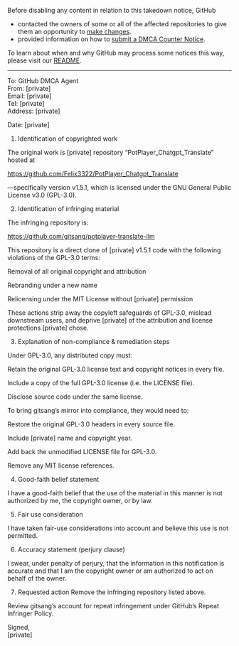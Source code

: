 Before disabling any content in relation to this takedown notice, GitHub
- contacted the owners of some or all of the affected repositories to give them an opportunity to [make changes](https://docs.github.com/en/github/site-policy/dmca-takedown-policy#a-how-does-this-actually-work).
- provided information on how to [submit a DMCA Counter Notice](https://docs.github.com/en/articles/guide-to-submitting-a-dmca-counter-notice).

To learn about when and why GitHub may process some notices this way, please visit our [README](https://github.com/github/dmca/blob/master/README.md#anatomy-of-a-takedown-notice).

---

To: GitHub DMCA Agent  
From: [private]   
Email: [private]  
Tel: [private]  
Address: [private]  

Date: [private]

1. Identification of copyrighted work

The original work is [private] repository “PotPlayer_Chatgpt_Translate” hosted at

https://github.com/Felix3322/PotPlayer_Chatgpt_Translate

—specifically version v1.5.1, which is licensed under the GNU General Public License v3.0 (GPL-3.0).

2. Identification of infringing material

The infringing repository is:

https://github.com/gitsang/potplayer-translate-llm

This repository is a direct clone of [private] v1.5.1 code with the following violations of the GPL-3.0 terms:

Removal of all original copyright and attribution

Rebranding under a new name

Relicensing under the MIT License without [private] permission

These actions strip away the copyleft safeguards of GPL-3.0, mislead downstream users, and deprive [private] of the attribution and license protections [private] chose.

3. Explanation of non-compliance & remediation steps

Under GPL-3.0, any distributed copy must:

Retain the original GPL-3.0 license text and copyright notices in every file.

Include a copy of the full GPL-3.0 license (i.e. the LICENSE file).

Disclose source code under the same license.

To bring gitsang’s mirror into compliance, they would need to:

Restore the original GPL-3.0 headers in every source file.

Include [private] name and copyright year.

Add back the unmodified LICENSE file for GPL-3.0.

Remove any MIT license references.

4. Good-faith belief statement

I have a good-faith belief that the use of the material in this manner is not authorized by me, the copyright owner, or by law.

5. Fair use consideration

I have taken fair-use considerations into account and believe this use is not permitted.

6. Accuracy statement (perjury clause)

I swear, under penalty of perjury, that the information in this notification is accurate and that I am the copyright owner or am authorized to act on behalf of the owner.

7. Requested action
Remove the infringing repository listed above.

Review gitsang’s account for repeat infringement under GitHub’s Repeat Infringer Policy.

Signed,  
[private]
